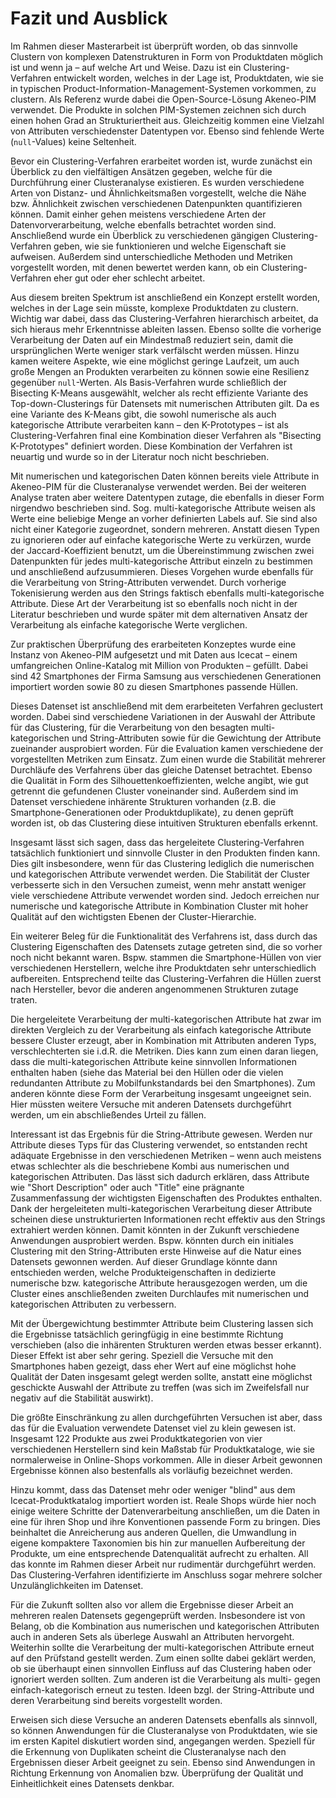 # Fazit und Ausblick

Im Rahmen dieser Masterarbeit ist überprüft worden, ob das sinnvolle Clustern von komplexen Datenstrukturen in Form von Produktdaten möglich ist und wenn ja – auf welche Art und Weise. Dazu ist ein Clustering-Verfahren entwickelt worden, welches in der Lage ist, Produktdaten, wie sie in typischen Product-Information-Management-Systemen vorkommen, zu clustern. Als Referenz wurde dabei die Open-Source-Lösung Akeneo-PIM verwendet. Die Produkte in solchen PIM-Systemen zeichnen sich durch einen hohen Grad an Strukturiertheit aus. Gleichzeitig kommen eine Vielzahl von Attributen verschiedenster Datentypen vor. Ebenso sind fehlende Werte (`null`-Values) keine Seltenheit.

Bevor ein Clustering-Verfahren erarbeitet worden ist, wurde zunächst ein Überblick zu den vielfältigen Ansätzen gegeben, welche für die Durchführung einer Clusteranalyse existieren. Es wurden verschiedene Arten von Distanz- und Ähnlichkeitsmaßen vorgestellt, welche die Nähe bzw. Ähnlichkeit zwischen verschiedenen Datenpunkten quantifizieren können. Damit einher gehen meistens verschiedene Arten der Datenvorverarbeitung, welche ebenfalls betrachtet worden sind. Anschließend wurde ein Überblick zu verschiedenen gängigen Clustering-Verfahren geben, wie sie funktionieren und welche Eigenschaft sie aufweisen. Außerdem sind unterschiedliche Methoden und Metriken vorgestellt worden, mit denen bewertet werden kann, ob ein Clustering-Verfahren eher gut oder eher schlecht arbeitet.

Aus diesem breiten Spektrum ist anschließend ein Konzept erstellt worden, welches in der Lage sein müsste, komplexe Produktdaten zu clustern. Wichtig war dabei, dass das Clustering-Verfahren hierarchisch arbeitet, da sich hieraus mehr Erkenntnisse ableiten lassen. Ebenso sollte die vorherige Verarbeitung der Daten auf ein Mindestmaß reduziert sein, damit die ursprünglichen Werte weniger stark verfälscht werden müssen. Hinzu kamen weitere Aspekte, wie eine möglichst geringe Laufzeit, um auch große Mengen an Produkten verarbeiten zu können sowie eine Resilienz gegenüber `null`-Werten. Als Basis-Verfahren wurde schließlich der Bisecting K-Means ausgewählt, welcher als recht effiziente Variante des Top-down-Clusterings für Datensets mit numerischen Attributen gilt. Da es eine Variante des K-Means gibt, die sowohl numerische als auch kategorische Attribute verarbeiten kann – den K-Prototypes – ist als Clustering-Verfahren final eine Kombination dieser Verfahren als "Bisecting K-Prototypes" definiert worden. Diese Kombination der Verfahren ist neuartig und wurde so in der Literatur noch nicht beschrieben.

Mit numerischen und kategorischen Daten können bereits viele Attribute in Akeneo-PIM für die Clusteranalyse verwendet werden. Bei der weiteren Analyse traten aber weitere Datentypen zutage, die ebenfalls in dieser Form nirgendwo beschrieben sind. Sog. multi-kategorische Attribute weisen als Werte eine beliebige Menge an vorher definierten Labels auf. Sie sind also nicht einer Kategorie zugeordnet, sondern mehreren. Anstatt diesen Typen zu ignorieren oder auf einfache kategorische Werte zu verkürzen, wurde der Jaccard-Koeffizient benutzt, um die Übereinstimmung zwischen zwei Datenpunkten für jedes multi-kategorische Attribut einzeln zu bestimmen und anschließend aufzusummieren. Dieses Vorgehen wurde ebenfalls für die Verarbeitung von String-Attributen verwendet. Durch vorherige Tokenisierung werden aus den Strings faktisch ebenfalls multi-kategorische Attribute. Diese Art der Verarbeitung ist so ebenfalls noch nicht in der Literatur beschrieben und wurde später mit dem alternativen Ansatz der Verarbeitung als einfache kategorische Werte verglichen.

Zur praktischen Überprüfung des erarbeiteten Konzeptes wurde eine Instanz von Akeneo-PIM aufgesetzt und mit Daten aus Icecat – einem umfangreichen Online-Katalog mit Million von Produkten – gefüllt. Dabei sind $42$ Smartphones der Firma Samsung aus verschiedenen Generationen importiert worden sowie $80$ zu diesen Smartphones passende Hüllen.

Dieses Datenset ist anschließend mit dem erarbeiteten Verfahren geclustert worden. Dabei sind verschiedene Variationen in der Auswahl der Attribute für das Clustering, für die Verarbeitung von den besagten multi-kategorischen und String-Attributen sowie für die Gewichtung der Attribute zueinander ausprobiert worden. Für die Evaluation kamen verschiedene der vorgestellten Metriken zum Einsatz. Zum einen wurde die Stabilität mehrerer Durchläufe des Verfahrens über das gleiche Datenset betrachtet. Ebenso die Qualität in Form des Silhouettenkoeffizienten, welche angibt, wie gut getrennt die gefundenen Cluster voneinander sind. Außerdem sind im Datenset verschiedene inhärente Strukturen vorhanden (z.B. die Smartphone-Generationen oder Produktduplikate), zu denen geprüft worden ist, ob das Clustering diese intuitiven Strukturen ebenfalls erkennt.

Insgesamt lässt sich sagen, dass das hergeleitete Clustering-Verfahren tatsächlich funktioniert und sinnvolle Cluster in den Produkten finden kann. Dies gilt insbesondere, wenn für das Clustering lediglich die numerischen und kategorischen Attribute verwendet werden. Die Stabilität der Cluster verbesserte sich in den Versuchen zumeist, wenn mehr anstatt weniger viele verschiedene Attribute verwendet worden sind. Jedoch erreichen nur numerische und kategorische Attribute in Kombination Cluster mit hoher Qualität auf den wichtigsten Ebenen der Cluster-Hierarchie.

Ein weiterer Beleg für die Funktionalität des Verfahrens ist, dass durch das Clustering Eigenschaften des Datensets zutage getreten sind, die so vorher noch nicht bekannt waren. Bspw. stammen die Smartphone-Hüllen von vier verschiedenen Herstellern, welche ihre Produktdaten sehr unterschiedlich aufbereiten. Entsprechend teilte das Clustering-Verfahren die Hüllen zuerst nach Hersteller, bevor die anderen angenommenen Strukturen zutage traten.

Die hergeleitete Verarbeitung der multi-kategorischen Attribute hat zwar im direkten Vergleich zu der Verarbeitung als einfach kategorische Attribute bessere Cluster erzeugt, aber in Kombination mit Attributen anderen Typs, verschlechterten sie i.d.R. die Metriken. Dies kann zum einen daran liegen, dass die multi-kategorischen Attribute keine sinnvollen Informationen enthalten haben (siehe das Material bei den Hüllen oder die vielen redundanten Attribute zu Mobilfunkstandards bei den Smartphones). Zum anderen könnte diese Form der Verarbeitung insgesamt ungeeignet sein. Hier müssten weitere Versuche mit anderen Datensets durchgeführt werden, um ein abschließendes Urteil zu fällen.

Interessant ist das Ergebnis für die String-Attribute gewesen. Werden nur Attribute dieses Typs für das Clustering verwendet, so entstanden recht adäquate Ergebnisse in den verschiedenen Metriken – wenn auch meistens etwas schlechter als die beschriebene Kombi aus numerischen und kategorischen Attributen. Das lässt sich dadurch erklären, dass Attribute wie "Short Description" oder auch "Title" eine prägnante Zusammenfassung der wichtigsten Eigenschaften des Produktes enthalten. Dank der hergeleiteten multi-kategorischen Verarbeitung dieser Attribute scheinen diese unstrukturierten Informationen recht effektiv aus den Strings extrahiert werden können. Damit könnten in der Zukunft verschiedene Anwendungen ausprobiert werden. Bspw. könnten durch ein initiales Clustering mit den String-Attributen erste Hinweise auf die Natur eines Datensets gewonnen werden. Auf dieser Grundlage könnte dann entschieden werden, welche Produkteigenschaften in dedizierte numerische bzw. kategorische Attribute herausgezogen werden, um die Cluster eines anschließenden zweiten Durchlaufes mit numerischen und kategorischen Attributen zu verbessern.

Mit der Übergewichtung bestimmter Attribute beim Clustering lassen sich die Ergebnisse tatsächlich geringfügig in eine bestimmte Richtung verschieben (also die inhärenten Strukturen werden etwas besser erkannt). Dieser Effekt ist aber sehr gering. Speziell die Versuche mit den Smartphones haben gezeigt, dass eher Wert auf eine möglichst hohe Qualität der Daten insgesamt gelegt werden sollte, anstatt eine möglichst geschickte Auswahl der Attribute zu treffen (was sich im Zweifelsfall nur negativ auf die Stabilität auswirkt).

Die größte Einschränkung zu allen durchgeführten Versuchen ist aber, dass das für die Evaluation verwendete Datenset viel zu klein gewesen ist. Insgesamt $122$ Produkte aus zwei Produktkategorien von vier verschiedenen Herstellern sind kein Maßstab für Produktkataloge, wie sie normalerweise in Online-Shops vorkommen. Alle in dieser Arbeit gewonnen Ergebnisse können also bestenfalls als vorläufig bezeichnet werden.

Hinzu kommt, dass das Datenset mehr oder weniger "blind" aus dem Icecat-Produktkatalog importiert worden ist. Reale Shops würde hier noch einige weitere Schritte der Datenverarbeitung anschließen, um die Daten in eine für ihren Shop und ihre Konventionen passende Form zu bringen. Dies beinhaltet die Anreicherung aus anderen Quellen, die Umwandlung in eigene kompaktere Taxonomien bis hin zur manuellen Aufbereitung der Produkte, um eine entsprechende Datenqualität aufrecht zu erhalten. All das konnte im Rahmen dieser Arbeit nur rudimentär durchgeführt werden. Das Clustering-Verfahren identifizierte im Anschluss sogar mehrere solcher Unzulänglichkeiten im Datenset.

Für die Zukunft sollten also vor allem die Ergebnisse dieser Arbeit an mehreren realen Datensets gegengeprüft werden. Insbesondere ist von Belang, ob die Kombination aus numerischen und kategorischen Attributen auch in anderen Sets als überlege Auswahl an Attributen hervorgeht. Weiterhin sollte die Verarbeitung der multi-kategorischen Attribute erneut auf den Prüfstand gestellt werden. Zum einen sollte dabei geklärt werden, ob sie überhaupt einen sinnvollen Einfluss auf das Clustering haben oder ignoriert werden sollten. Zum anderen ist die Verarbeitung als multi- gegen einfach-kategorisch erneut zu testen. Ideen bzgl. der String-Attribute und deren Verarbeitung sind bereits vorgestellt worden.

Erweisen sich diese Versuche an anderen Datensets ebenfalls als sinnvoll, so können Anwendungen für die Clusteranalyse von Produktdaten, wie sie im ersten Kapitel diskutiert worden sind, angegangen werden. Speziell für die Erkennung von Duplikaten scheint die Clusteranalyse nach den Ergebnissen dieser Arbeit geeignet zu sein. Ebenso sind Anwendungen in Richtung Erkennung von Anomalien bzw. Überprüfung der Qualität und Einheitlichkeit eines Datensets denkbar.

